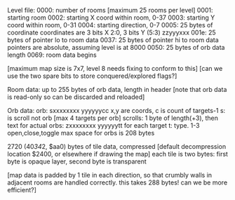 Level file:
0000: number of rooms
 [maximum 25 rooms per level]
0001: starting room
0002: starting X coord within room, 0-37
0003: starting Y coord within room, 0-31
0004: starting direction, 0-7
0005: 25 bytes of coordinate
coordinates are 3 bits X 2:0, 3 bits Y (5:3)
  zzyyyxxx
001e: 25 bytes of pointer lo to room data
0037: 25 bytes of pointer hi to room data
pointers are absolute, assuming level is at 8000
0050: 25 bytes of orb data length
0069: room data begins

  [maximum map size is 7x7, level 8 needs fixing to conform to this]
  [can we use the two spare bits to store conquered/explored flags?]

Room data:
up to 255 bytes of orb data, length in header
 [note that orb data is read-only so can be discarded and reloaded]

Orb data:
orb: sxxxxxxxx yyyyyycc x,y are coords, c is count of targets-1
  s: is scroll not orb
  [max 4 targets per orb]
scrolls: 1 byte of length(+3), then text
for actual orbs:
zxxxxxxxx yyyyyytt for each target
 t: type. 1-3 open,close,toggle
  max space for orbs is 208 bytes

2720 (40*34*2, $aa0) bytes of tile data, compressed
 [default decompression location $2400, or elsewhere if drawing the map]
each tile is two bytes: first byte is opaque layer, second byte is transparent

[map data is padded by 1 tile in each direction, so that crumbly walls
in adjacent rooms are handled correctly. this takes 288 bytes! can we
be more efficient?]
